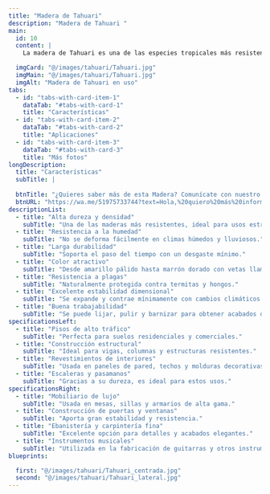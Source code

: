 ```yaml
---
title: "Madera de Tahuari"
description: "Madera de Tahuari "
main:
  id: 10
  content: |
    La madera de Tahuari es una de las especies tropicales más resistentes y duraderas disponibles en el mercado. Su color varía desde un amarillo pálido hasta un marrón dorado, envejeciendo con un tono más oscuro con el tiempo. Es altamente valorada en la construcción y la carpintería debido a su resistencia a la humedad, insectos y hongos. Su densidad y dureza la hacen ideal para aplicaciones de alto tráfico y uso estructural.

  imgCard: "@/images/tahuari/Tahuari.jpg"
  imgMain: "@/images/tahuari/Tahuari.jpg"
  imgAlt: "Madera de Tahuari en uso"
tabs:
  - id: "tabs-with-card-item-1"
    dataTab: "#tabs-with-card-1"
    title: "Características"
  - id: "tabs-with-card-item-2"
    dataTab: "#tabs-with-card-2"
    title: "Aplicaciones"
  - id: "tabs-with-card-item-3"
    dataTab: "#tabs-with-card-3"
    title: "Más fotos"
longDescription:
  title: "Características"
  subTitle: |
    
  btnTitle: "¿Quieres saber más de esta Madera? Comunícate con nuestro Asesor"
  btnURL: "https://wa.me/51975733744?text=Hola,%20quiero%20más%20información%20sobre%20la%20madera%20Tahuari."
descriptionList:
  - title: "Alta dureza y densidad"
    subTitle: "Una de las maderas más resistentes, ideal para usos estructurales."
  - title: "Resistencia a la humedad"
    subTitle: "No se deforma fácilmente en climas húmedos y lluviosos."
  - title: "Larga durabilidad"
    subTitle: "Soporta el paso del tiempo con un desgaste mínimo."
  - title: "Color atractivo"
    subTitle: "Desde amarillo pálido hasta marrón dorado con vetas llamativas."
  - title: "Resistencia a plagas"
    subTitle: "Naturalmente protegida contra termitas y hongos."
  - title: "Excelente estabilidad dimensional"
    subTitle: "Se expande y contrae mínimamente con cambios climáticos."
  - title: "Buena trabajabilidad"
    subTitle: "Se puede lijar, pulir y barnizar para obtener acabados de alta calidad."
specificationsLeft:
  - title: "Pisos de alto tráfico"
    subTitle: "Perfecta para suelos residenciales y comerciales."
  - title: "Construcción estructural"
    subTitle: "Ideal para vigas, columnas y estructuras resistentes."
  - title: "Revestimientos de interiores"
    subTitle: "Usada en paneles de pared, techos y molduras decorativas."
  - title: "Escaleras y pasamanos"
    subTitle: "Gracias a su dureza, es ideal para estos usos."
specificationsRight:
  - title: "Mobiliario de lujo"
    subTitle: "Usada en mesas, sillas y armarios de alta gama."
  - title: "Construcción de puertas y ventanas"
    subTitle: "Aporta gran estabilidad y resistencia."
  - title: "Ebanistería y carpintería fina"
    subTitle: "Excelente opción para detalles y acabados elegantes."
  - title: "Instrumentos musicales"
    subTitle: "Utilizada en la fabricación de guitarras y otros instrumentos por su resonancia."
blueprints:

  first: "@/images/tahuari/Tahuari_centrada.jpg"
  second: "@/images/tahuari/Tahuari_lateral.jpg"
---
```

